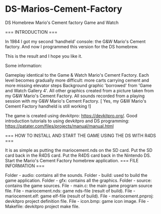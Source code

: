 # DS-Marios-Cement-Factory

DS Homebrew Mario's Cement factory Game and Watch

=== INTRODUCTION ===

In 1984 I got my second ‘handheld’ console: the G&W Mario's Cement factory. And now I programmed this version for the DS homebrew.

This is the result and I hope you like it.

Some information:

Gameplay identical to the Game & Watch Mario's Cement Factory.
Each level becomes gradually more difficult: more carts carrying cement and more missing elevator steps
Background graphic 'borrowed' from 'Game and Watch Gallery 4'.
All other graphics created from a picture taken from my G&W Mario's Cement Factory.
All sounds recorded from a playing session with my G&W Mario's Cement Factory.
[ Yes, my G&W Mario's Cement Factory handheld is still working !]

The game is created using devkitpro: https://devkitpro.org/. Good introduction tutorials to using devkitpro and DS programming: https://patater.com/files/projects/manual/manual.html

=== HOW TO INSTALL AND START THE GAME USING THE DS WITH R4DS ===

It is as simple as putting the mariocement.nds on the SD card.
Put the SD card back in the R4DS card.
Put the R4DS card back in the Nintendo DS.
Start the Mario's Cement Factory homebrew application.
=== FILE INFORMATION ===

Folder - audio: contains all the sounds.
Folder - build: used to build the game application.
Folder - gfx: contains all the graphics.
Folder - source: contains the game sources.
File - main.c: the main game program source file.
File - mariocement.nds: game nds-file (result of build).
File - mariocement.elf: game elf-file (result of build).
File - mariocement.pnproj: devkitpro project definition file.
File - icon.bmp: game icon image.
File - Makefile: devkitpro project make file.
